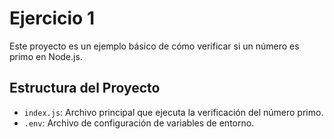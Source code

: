 # Ejercicio 1
Este proyecto es un ejemplo básico de cómo verificar si un número es primo en Node.js.



## Estructura del Proyecto

- `index.js`: Archivo principal que ejecuta la verificación del número primo.
- `.env`: Archivo de configuración de variables de entorno.